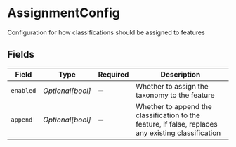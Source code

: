 # AssignmentConfig

Configuration for how classifications should be assigned to features


## Fields

| Field                                                                                               | Type                                                                                                | Required                                                                                            | Description                                                                                         |
| --------------------------------------------------------------------------------------------------- | --------------------------------------------------------------------------------------------------- | --------------------------------------------------------------------------------------------------- | --------------------------------------------------------------------------------------------------- |
| `enabled`                                                                                           | *Optional[bool]*                                                                                    | :heavy_minus_sign:                                                                                  | Whether to assign the taxonomy to the feature                                                       |
| `append`                                                                                            | *Optional[bool]*                                                                                    | :heavy_minus_sign:                                                                                  | Whether to append the classification to the feature, if false, replaces any existing classification |